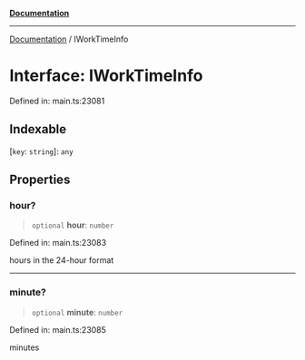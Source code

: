 [**Documentation**](../README.md)

***

[Documentation](../README.md) / IWorkTimeInfo

# Interface: IWorkTimeInfo

Defined in: main.ts:23081

## Indexable

\[`key`: `string`\]: `any`

## Properties

### hour?

> `optional` **hour**: `number`

Defined in: main.ts:23083

hours in the 24-hour format

***

### minute?

> `optional` **minute**: `number`

Defined in: main.ts:23085

minutes
